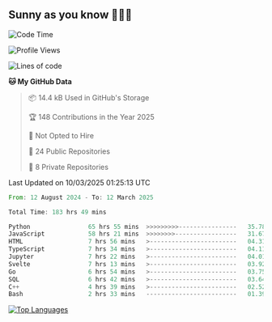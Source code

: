 ## Sunny as you know 🫨🫨👋

<!--START_SECTION:waka-->
![Code Time](http://img.shields.io/badge/Code%20Time-184%20hrs%2015%20mins-blue)

![Profile Views](http://img.shields.io/badge/Profile%20Views-0-blue)

![Lines of code](https://img.shields.io/badge/From%20Hello%20World%20I%27ve%20Written-239.2%20thousand%20lines%20of%20code-blue)

**🐱 My GitHub Data** 

> 📦 14.4 kB Used in GitHub's Storage 
 > 
> 🏆 148 Contributions in the Year 2025
 > 
> 🚫 Not Opted to Hire
 > 
> 📜 24 Public Repositories 
 > 
> 🔑 8 Private Repositories 
 > 

 Last Updated on 10/03/2025 01:25:13 UTC
<!--END_SECTION:waka-->

<!--START_SECTION:code-->

```rust
From: 12 August 2024 - To: 12 March 2025

Total Time: 183 hrs 49 mins

Python                65 hrs 55 mins  >>>>>>>>>----------------   35.78 %
JavaScript            58 hrs 21 mins  >>>>>>>>-----------------   31.67 %
HTML                  7 hrs 56 mins   >------------------------   04.31 %
TypeScript            7 hrs 34 mins   >------------------------   04.11 %
Jupyter               7 hrs 22 mins   >------------------------   04.01 %
Svelte                7 hrs 13 mins   >------------------------   03.92 %
Go                    6 hrs 54 mins   >------------------------   03.75 %
SQL                   6 hrs 42 mins   >------------------------   03.64 %
C++                   4 hrs 39 mins   >------------------------   02.52 %
Bash                  2 hrs 33 mins   -------------------------   01.39 %
```

<!--END_SECTION:code-->


<a href="https://github.com/Ex0TiiC24" align="left"><img src="https://github-readme-stats.vercel.app/api/top-langs/?username=Ex0TiiC24&langs_count=10&title_color=0891b2&text_color=ffffff&icon_color=0891b2&bg_color=1c1917&hide_border=true&locale=en&custom_title=Top%20%Languages" alt="Top Languages" /></a>

